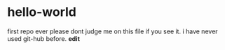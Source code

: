 # hello-world
first repo ever
please dont judge me on this file if you see it. i have never used git-hub before.
**edit**
